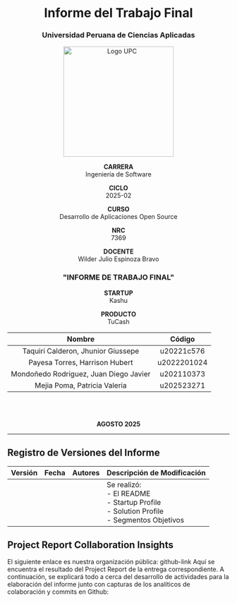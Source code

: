 <div align="center">

# Informe del Trabajo Final

### Universidad Peruana de Ciencias Aplicadas

<img src="https://upload.wikimedia.org/wikipedia/commons/f/fc/UPC_logo_transparente.png" alt="Logo UPC" width="250">  

**CARRERA** </br> Ingeniería de Software 

**CICLO** </br> 2025-02

**CURSO** </br> Desarrollo de Aplicaciones Open Source

**NRC** </br> 7369

**DOCENTE** </br> Wilder Julio Espinoza Bravo

### "INFORME DE TRABAJO FINAL"

**STARTUP** </br> Kashu

**PRODUCTO** </br> TuCash

| Nombre |Código|
|:-------:|:----------:|
| Taquiri Calderon, Jhunior Giussepe | u20221c576|
| Payesa Torres, Harrison Hubert | u2022201024|
| Mondoñedo Rodriguez, Juan Diego Javier | u202110373 |
| Mejia Poma, Patricia Valeria | u202523271 |

</br>
</br>

**AGOSTO 2025**

</div>

---

## Registro de Versiones del Informe

| Versión               | Fecha    | Autores         | Descripción de Modificación                  |
|-----------------------|----------|-----------------|----------------------------------------------|
| |  |  | Se realizó:<br> - El README <br> - Startup Profile <br> - Solution Profile <br> - Segmentos Objetivos |

## Project Report Collaboration Insights

El siguiente enlace es nuestra organización pública: github-link
Aquí se encuentra el resultado del Project Report de la entrega correspondiente.
A continuación, se explicará todo a cerca del desarrollo de actividades para la elaboración del informe junto con capturas de los analíticos de colaboración y commits en Github:

